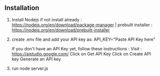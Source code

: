 
## Installation
1. Install Nodejs if not install already : https://nodejs.org/en/download/package-manager | prebuilt installer : https://nodejs.org/en/download/prebuilt-installer
2. create .env file and add your API key as:
     API_KEY="Paste API Key here"

   If you don't have an API Key yet, follow these instructions :
   Visit : https://aistudio.google.com/
   Click on Get API Key
   Click on Create API key
   Generate an API key
   
4. run node server.js
